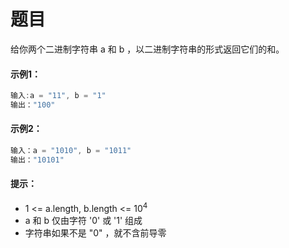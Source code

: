 # 题目
给你两个二进制字符串 a 和 b ，以二进制字符串的形式返回它们的和。

#### 示例1：

```c++
输入:a = "11", b = "1"
输出："100"
```

#### 示例2：

```c++
输入：a = "1010", b = "1011"
输出："10101"
```

#### 提示：

* 1 <= a.length, b.length <= $10^4$
* a 和 b 仅由字符 '0' 或 '1' 组成
* 字符串如果不是 "0" ，就不含前导零